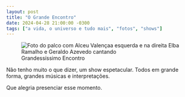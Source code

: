 ```yaml
---
layout: post
title: "O Grande Encontro"
date: 2024-04-28 21:00:00 -0300
tags: ["a vida, o universo e tudo mais", "fotos", "shows"]
---
```

<figure class="gallery">
            <img src="{{ site.baseurl }}/assets/fotos/2024/04/20240428_003520.jpg" alt="Foto do palco com Alceu Valençaa esquerda e na direita Elba Ramalho e Geraldo Azevedo cantando" title="Que Grande Encontro">
<figcaption>Grandessíssimo Encontro</figcaption>
</figure>
Não tenho muito o que dizer, um show espetacular. Todos em grande forma, grandes músicas e interpretações.  

Que alegria presenciar esse momento.